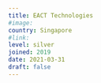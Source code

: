 ```yaml
---
title: EACT Technologies
#image:
country: Singapore
#link:
level: silver
joined: 2019
date: 2021-03-31
draft: false
---
```

